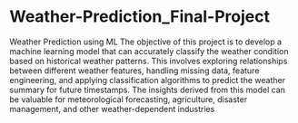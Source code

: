 # Weather-Prediction_Final-Project
Weather Prediction using ML
The objective of this project is to develop a machine learning model that can accurately classify the weather condition based on historical weather patterns. 
This involves exploring relationships between different weather features, handling missing data, feature engineering, and applying classification algorithms to predict the weather summary for future timestamps. 
The insights derived from this model can be valuable for meteorological forecasting, agriculture, disaster management, and other weather-dependent industries
